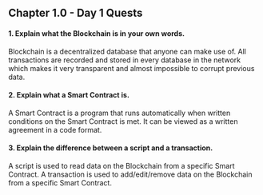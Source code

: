 ## Chapter 1.0 - Day 1 Quests

#### 1. Explain what the Blockchain is in your own words.
Blockchain is a decentralized database that anyone can make use of. 
All transactions are recorded and stored in every database in the network which makes it
very transparent and almost impossible to corrupt previous data. 

#### 2. Explain what a Smart Contract is.
A Smart Contract is a program that runs automatically when written conditions on the Smart Contract is met. 
It can be viewed as a written agreement in a code format. 

#### 3. Explain the difference between a script and a transaction.
A script is used to read data on the Blockchain from a specific Smart Contract.
A transaction is used to add/edit/remove data on the Blockchain from a specific Smart Contract.

